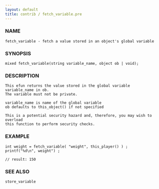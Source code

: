 ```yaml
---
layout: default
title: contrib / fetch_variable.pre
---
```


### NAME

    fetch_variable - fetch a value stored in an object's global variable

### SYNOPSIS

    mixed fetch_variable(string variable_name, object ob | void);

### DESCRIPTION

    This efun returns the value stored in the global variable variable_name in ob.
    The variable must not be private.

    variable_name is name of the global variable
    ob defaults to this_object() if not specified

    This is a potential security hazard and, therefore, you may wish to overload
    this function to perform security checks.

### EXAMPLE

    int weight = fetch_variable( "weight", this_player() ) ;
    printf("%d\n", weight") ;
    
    // result: 150

### SEE ALSO

    store_variable
